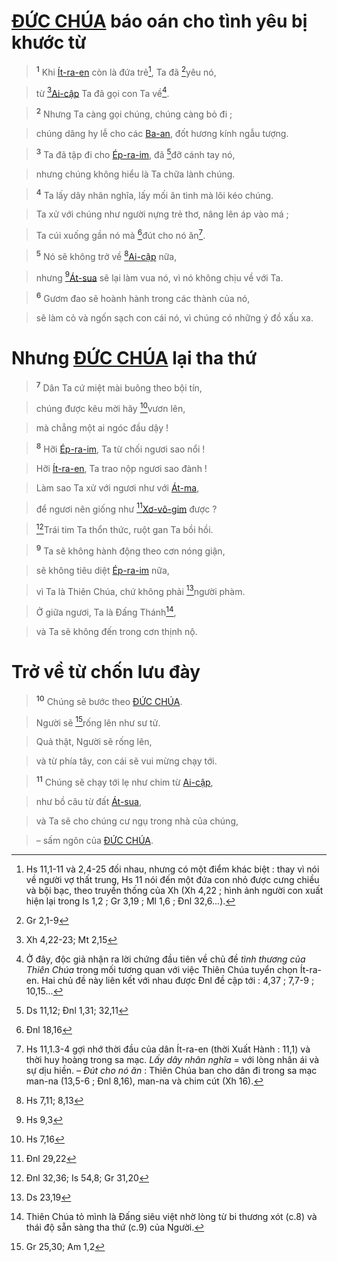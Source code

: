 # [ĐỨC CHÚA]() báo oán cho tình yêu bị khước từ

> <sup><b>1</b></sup> Khi [Ít-ra-en]() còn là đứa trẻ[^1], Ta đã [^1*]yêu nó,
>


> từ [^2*][Ai-cập]() Ta đã gọi con Ta về[^2].
>


> <sup><b>2</b></sup> Nhưng Ta càng gọi chúng, chúng càng bỏ đi ;
>


> chúng dâng hy lễ cho các [Ba-an](), đốt hương kính ngẫu tượng.
>


> <sup><b>3</b></sup> Ta đã tập đi cho [Ép-ra-im](), đã [^3*]đỡ cánh tay nó,
>


> nhưng chúng không hiểu là Ta chữa lành chúng.
>


> <sup><b>4</b></sup> Ta lấy dây nhân nghĩa, lấy mối ân tình mà lôi kéo chúng.
>


> Ta xử với chúng như người nựng trẻ thơ, nâng lên áp vào má ;
>


> Ta cúi xuống gần nó mà [^4*]đút cho nó ăn[^3].
>


> <sup><b>5</b></sup> Nó sẽ không trở về [^5*][Ai-cập]() nữa,
>


> nhưng [^6*][Át-sua]() sẽ lại làm vua nó, vì nó không chịu về với Ta.
>


> <sup><b>6</b></sup> Gươm đao sẽ hoành hành trong các thành của nó,
>


> sẽ làm cỏ và ngốn sạch con cái nó, vì chúng có những ý đồ xấu xa.
>


# Nhưng [ĐỨC CHÚA]() lại tha thứ

> <sup><b>7</b></sup> Dân Ta cứ miệt mài buông theo bội tín,
>


> chúng được kêu mời hãy [^7*]vươn lên,
>


> mà chẳng một ai ngóc đầu dậy !
>


> <sup><b>8</b></sup> Hỡi [Ép-ra-im](), Ta từ chối ngươi sao nổi !
>


> Hỡi [Ít-ra-en](), Ta trao nộp ngươi sao đành !
>


> Làm sao Ta xử với ngươi như với [Át-ma](),
>


> để ngươi nên giống như [^8*][Xơ-vô-gim]() được ?
>


> [^9*]Trái tim Ta thổn thức, ruột gan Ta bồi hồi.
>


> <sup><b>9</b></sup> Ta sẽ không hành động theo cơn nóng giận,
>


> sẽ không tiêu diệt [Ép-ra-im]() nữa,
>


> vì Ta là Thiên Chúa, chứ không phải [^10*]người phàm.
>


> Ở giữa ngươi, Ta là Đấng Thánh[^4],
>


> và Ta sẽ không đến trong cơn thịnh nộ.
>


# Trở về từ chốn lưu đày

> <sup><b>10</b></sup> Chúng sẽ bước theo [ĐỨC CHÚA]().
>


> Người sẽ [^11*]rống lên như sư tử.
>


> Quả thật, Người sẽ rống lên,
>


> và từ phía tây, con cái sẽ vui mừng chạy tới.
>


> <sup><b>11</b></sup> Chúng sẽ chạy tới lẹ như chim từ [Ai-cập](),
>


> như bồ câu từ đất [Át-sua](),
>


> và Ta sẽ cho chúng cư ngụ trong nhà của chúng,
>


> – sấm ngôn của [ĐỨC CHÚA]().
>

[^1]: Hs 11,1-11 và 2,4-25 đối nhau, nhưng có một điểm khác biệt : thay vì nói về người vợ thất trung, Hs 11 nói đến một đứa con nhỏ được cưng chiều và bội bạc, theo truyền thống của Xh (Xh 4,22 ; hình ảnh người con xuất hiện lại trong Is 1,2 ; Gr 3,19 ; Ml 1,6 ; Đnl 32,6...).
[^2]: Ở đây, độc giả nhận ra lời chứng đầu tiên về chủ đề *tình thương của Thiên Chúa* trong mối tương quan với việc Thiên Chúa tuyển chọn Ít-ra-en. Hai chủ đề này liên kết với nhau được Đnl đề cập tới : 4,37 ; 7,7-9 ; 10,15...
[^3]: Hs 11,1.3-4 gợi nhớ thời đầu của dân Ít-ra-en (thời Xuất Hành : 11,1) và thời huy hoàng trong sa mạc. *Lấy dây nhân nghĩa* = với lòng nhân ái và sự dịu hiền. – *Đút cho nó ăn* : Thiên Chúa ban cho dân đi trong sa mạc man-na (13,5-6 ; Đnl 8,16), man-na và chim cút (Xh 16).
[^4]: Thiên Chúa tỏ mình là Đấng siêu việt nhờ lòng từ bi thương xót (c.8) và thái độ sẵn sàng tha thứ (c.9) của Người.
[^1*]: Gr 2,1-9
[^2*]: Xh 4,22-23; Mt 2,15
[^3*]: Ds 11,12; Đnl 1,31; 32,11
[^4*]: Đnl 18,16
[^5*]: Hs 7,11; 8,13
[^6*]: Hs 9,3
[^7*]: Hs 7,16
[^8*]: Đnl 29,22
[^9*]: Đnl 32,36; Is 54,8; Gr 31,20
[^10*]: Ds 23,19
[^11*]: Gr 25,30; Am 1,2